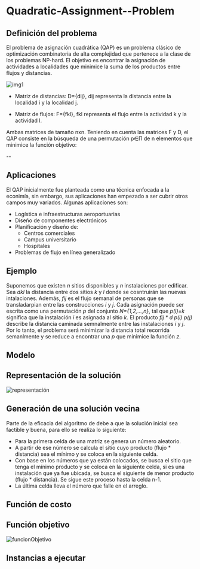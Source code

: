 # Quadratic-Assignment--Problem

## Definición del problema
El problema de asignación cuadrática (QAP) es un problema clásico de optimización combinatoria de alta complejidad que pertenece a la clase de los problemas NP-hard. El objetivo es encontrar la asignación de actividades a localidades que minimice la suma de los productos entre flujos y distancias.

![img1](https://user-images.githubusercontent.com/25113662/160808642-f8d2d374-34d4-441b-b693-f810e3bc68f0.PNG)

* Matriz de distancias: D={dij}, dij representa la distancia entre la localidad i y la localidad j.

* Matriz de flujos: F={fkl}, fkl representa el flujo entre la actividad k y la actividad l.

Ambas matrices de tamaño nxn.
Teniendo en cuenta las matrices F y D, el QAP consiste en la búsqueda de una permutación p∈Π de n elementos que minimice la función objetivo:




--

## Aplicaciones
El QAP inicialmente fue planteada como una técnica enfocada a la econimía, sin embargo, sus aplicaciones han empezado a ser cubrir  otros campos muy variados. Algunas aplicaciones son:
* Logística e infraestructuras aeroportuarias
* Diseño de componentes electrónicos
* Planificación y diseño de:
  * Centros comerciales 
  * Campus universitario
  * Hospitales
* Problemas de flujo en línea generalizado
## Ejemplo
Suponemos que existen _n_ sitios disponibles y _n_ instalaciones por edificar. Sea _dkl_ la distancia entre dos sitios _k_ y _l_ donde se cosntruirán las nuevas intalaciones. Además, _fij_ es el flujo semanal de personas que se transladarpian entre las construcciones _i_ y _j_. Cada asignación puede ser escrita como una permutación _p_ del conjunto _N={1,2,...,n}_, tal que _p(i)=k_ significa que la instalación _i_ es asignada al sitio _k_. El producto _fij * d p(i) p(j)_ describe la distancia caminada semnalmente entre las instalaciones _i_ y _j_. Por lo tanto, el problema será minimizar la distancia total recorrida semanlmente y se reduce a encontrar una _p_ que minimice la función _z_.
## Modelo

## Representación de la solución
![representación](https://user-images.githubusercontent.com/25113662/160997841-78cd06e4-3dcc-4761-ab51-d8399ceaf7ad.PNG)

## Generación de una solución vecina
Parte de la eficacia del algoritmo de debe a que la solución inicial sea factible y buena, para ello se realiza lo siguiente:
* Para la primera celda de una matriz se genera un número aleatorio.
* A partir de ese número se calcula el sitio cuyo producto (flujo * distancia) sea el mínimo y se coloca en la siguiente celda.
* Con base en los números que ya están colocados, se busca el sitio que tenga el mínimo producto y se coloca en la siguiente celda, si es una instalación que ya fue ubicada, se busca el siguiente de menor producto (flujo * distancia). Se sigue este proceso hasta la celda n-1.
* La última celda lleva el número que falle en el arreglo.

## Función de costo
## Función objetivo
![funcionObjetivo](https://user-images.githubusercontent.com/25113662/160996333-e245e1e6-19fb-4702-abe4-eb5719f9c414.PNG)
## Instancias a ejecutar
